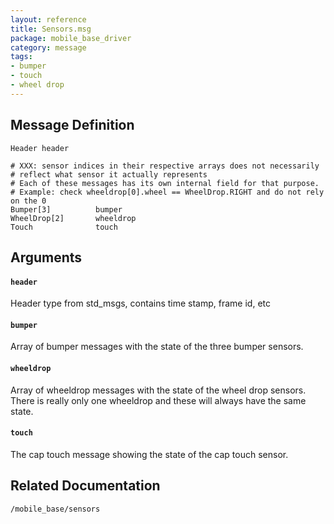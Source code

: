 ```yaml
---
layout: reference
title: Sensors.msg
package: mobile_base_driver
category: message
tags:
- bumper
- touch
- wheel drop 
---
```


## Message Definition
```
Header header

# XXX: sensor indices in their respective arrays does not necessarily
# reflect what sensor it actually represents
# Each of these messages has its own internal field for that purpose.
# Example: check wheeldrop[0].wheel == WheelDrop.RIGHT and do not rely on the 0
Bumper[3]          bumper
WheelDrop[2]       wheeldrop
Touch              touch
```

## Arguments
#### `header`
Header type from std_msgs, contains time stamp, frame id, etc

#### `bumper`
Array of bumper messages with the state of the three bumper sensors.

#### `wheeldrop`
Array of wheeldrop messages with the state of the wheel drop sensors. There is really only one wheeldrop and these will always have the same state.

#### `touch`
The cap touch message showing the state of the cap touch sensor.

## Related Documentation
``/mobile_base/sensors``  
